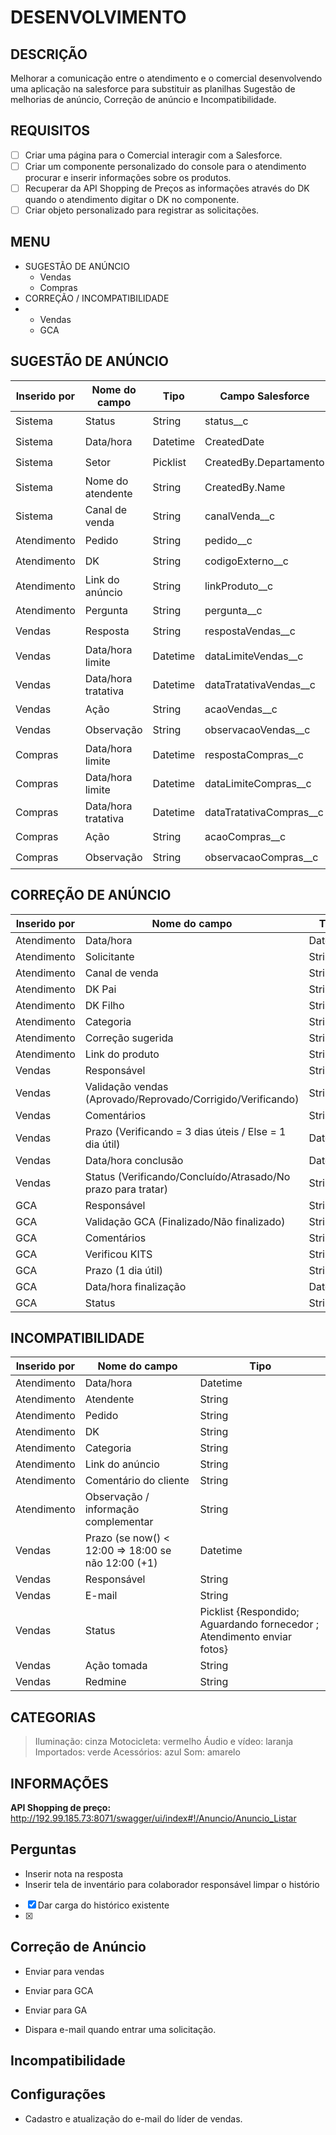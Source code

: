 # DESENVOLVIMENTO
## DESCRIÇÃO
Melhorar a comunicação entre o atendimento e o comercial desenvolvendo uma aplicação na salesforce para substituir as planilhas Sugestão de melhorias de anúncio, Correção de anúncio e Incompatibilidade.

## REQUISITOS

- [ ] Criar uma página para o Comercial interagir com a Salesforce.
- [ ] Criar um componente personalizado do console para o atendimento procurar e inserir informações sobre os produtos.
- [ ] Recuperar da API Shopping de Preços as informações através do DK quando o atendimento digitar o DK no componente.
- [ ] Criar objeto personalizado para registrar as solicitações.

## MENU
- SUGESTÃO DE ANÚNCIO
	- Vendas
	- Compras
- CORREÇÃO / INCOMPATIBILIDADE
- 	- Vendas
	- GCA

## SUGESTÃO DE ANÚNCIO
|Inserido por| Nome do campo | Tipo | Campo Salesforce | Criado? |
|--|--|--|--|--|
| Sistema | Status| String | status__c | :heavy_check_mark:
| Sistema | Data/hora | Datetime | CreatedDate | :heavy_check_mark:
| Sistema | Setor| Picklist | CreatedBy.Departamento| :heavy_check_mark:
| Sistema | Nome do atendente| String | CreatedBy.Name | :heavy_check_mark:
| Sistema | Canal de venda| String | canalVenda__c | :heavy_check_mark:
| Atendimento | Pedido| String | pedido__c | :heavy_check_mark:
| Atendimento | DK| String | codigoExterno__c | :heavy_check_mark:
| Atendimento | Link do anúncio| String | linkProduto__c | :heavy_check_mark:
| Atendimento | Pergunta| String | pergunta__c | :heavy_check_mark:
| Vendas | Resposta| String | respostaVendas__c | :heavy_check_mark:
| Vendas | Data/hora limite| Datetime | dataLimiteVendas__c | :heavy_check_mark:
| Vendas | Data/hora tratativa| Datetime | dataTratativaVendas__c | :heavy_check_mark:
| Vendas | Ação| String | acaoVendas__c | :heavy_check_mark:
| Vendas | Observação | String | observacaoVendas__c | :heavy_check_mark:
| Compras | Data/hora limite| Datetime | respostaCompras__c | :heavy_check_mark:
| Compras | Data/hora limite| Datetime | dataLimiteCompras__c | :heavy_check_mark:
| Compras | Data/hora tratativa| Datetime | dataTratativaCompras__c | :heavy_check_mark:
| Compras | Ação| String | acaoCompras__c | :heavy_check_mark:
| Compras | Observação| String | observacaoCompras__c | :heavy_check_mark:


## CORREÇÃO DE ANÚNCIO
|Inserido por| Nome do campo | Tipo |
|--|--|--|
| Atendimento | Data/hora | Datetime |
| Atendimento | Solicitante | String |
| Atendimento | Canal de venda | String |
| Atendimento | DK Pai | String |
| Atendimento | DK Filho | String |
| Atendimento | Categoria | String |
| Atendimento | Correção sugerida | String |
| Atendimento | Link do produto | String |
| Vendas | Responsável | String |
| Vendas | Validação vendas (Aprovado/Reprovado/Corrigido/Verificando)| String |
| Vendas | Comentários| String |
| Vendas | Prazo (Verificando = 3 dias úteis / Else = 1 dia útil)| Datetime |
| Vendas | Data/hora conclusão| Datetime |
| Vendas | Status (Verificando/Concluído/Atrasado/No prazo para tratar) | String |
| GCA | Responsável | String |
| GCA | Validação GCA (Finalizado/Não finalizado) | String |
| GCA | Comentários | String |
| GCA | Verificou KITS | String |
| GCA | Prazo (1 dia útil) | String |
| GCA | Data/hora finalização | Datetime |
| GCA | Status| String |


## INCOMPATIBILIDADE
|Inserido por| Nome do campo | Tipo |
|--|--|--|
| Atendimento | Data/hora | Datetime |
| Atendimento | Atendente | String |
| Atendimento | Pedido | String |
| Atendimento | DK | String |
| Atendimento | Categoria | String |
| Atendimento | Link do anúncio| String |
| Atendimento | Comentário do cliente| String |
| Atendimento | Observação / informação complementar| String |
| Vendas | Prazo (se now() < 12:00 => 18:00 se não 12:00 (+1) | Datetime |
| Vendas | Responsável| String |
| Vendas | E-mail| String |
| Vendas | Status| Picklist {Respondido; Aguardando fornecedor ; Atendimento enviar fotos} |
| Vendas | Ação tomada| String |
| Vendas | Redmine| String |

## CATEGORIAS
> Iluminação: cinza
> Motocicleta: vermelho
> Áudio e vídeo: laranja
> Importados: verde
> Acessórios: azul
> Som: amarelo



## INFORMAÇÕES
**API Shopping de preço:** http://192.99.185.73:8071/swagger/ui/index#!/Anuncio/Anuncio_Listar

## Perguntas
- Inserir nota na resposta
- Inserir tela de inventário para colaborador responsável limpar o histório
- [x] Dar carga do histórico existente
- [x] 

## Correção de Anúncio
- Enviar para vendas
- Enviar para GCA
- Enviar para GA

- Dispara e-mail quando entrar uma solicitação.

## Incompatibilidade

## Configurações
- Cadastro e atualização do e-mail do líder de vendas.
<!--stackedit_data:
eyJoaXN0b3J5IjpbMzE3NjA4MTQ1LDYyNzc2OTA3OCwtMjA5OD
I4MTA2NiwtMTAxMTI4NzY3Ml19
-->